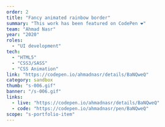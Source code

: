 ```yaml
---
order: 2
title: "Fancy animated rainbow border"
summary: "This work has been featured on CodePen ❤"
team: "Ahmad Nasr"
year: "2020"
roles:
  - "UI development"
tech:
  - "HTML5"
  - "CSS3/SASS"
  - "CSS Animation"
link: "https://codepen.io/ahmadnasr/details/BaNQweQ"
category: sandbox
thumb: "s-006.gif"
banner: "/s-006.gif"
links:
  - live: "https://codepen.io/ahmadnasr/details/BaNQweQ"
  - code: "https://codepen.io/ahmadnasr/pen/BaNQweQ"
scope: "s-portfolio-item"
---
```

